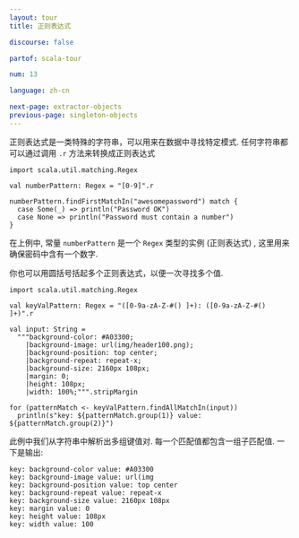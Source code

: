 ```yaml
---
layout: tour
title: 正则表达式

discourse: false

partof: scala-tour

num: 13

language: zh-cn

next-page: extractor-objects
previous-page: singleton-objects
---
```


正则表达式是一类特殊的字符串，可以用来在数据中寻找特定模式.  任何字符串都可以通过调用 `.r` 方法来转换成正则表达式

```tut
import scala.util.matching.Regex

val numberPattern: Regex = "[0-9]".r

numberPattern.findFirstMatchIn("awesomepassword") match {
  case Some(_) => println("Password OK")
  case None => println("Password must contain a number")
}
```

在上例中,  常量 `numberPattern` 是一个 `Regex` 类型的实例 (正则表达式) , 这里用来确保密码中含有一个数字. 

你也可以用圆括号括起多个正则表达式，以便一次寻找多个值.

```tut
import scala.util.matching.Regex

val keyValPattern: Regex = "([0-9a-zA-Z-#() ]+): ([0-9a-zA-Z-#() ]+)".r

val input: String =
  """background-color: #A03300;
    |background-image: url(img/header100.png);
    |background-position: top center;
    |background-repeat: repeat-x;
    |background-size: 2160px 108px;
    |margin: 0;
    |height: 108px;
    |width: 100%;""".stripMargin

for (patternMatch <- keyValPattern.findAllMatchIn(input))
  println(s"key: ${patternMatch.group(1)} value: ${patternMatch.group(2)}")
```
此例中我们从字符串中解析出多组键值对.  每一个匹配值都包含一组子匹配值.  一下是输出:
```
key: background-color value: #A03300
key: background-image value: url(img
key: background-position value: top center
key: background-repeat value: repeat-x
key: background-size value: 2160px 108px
key: margin value: 0
key: height value: 108px
key: width value: 100
```
